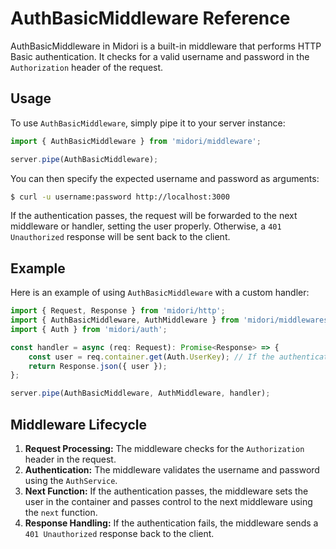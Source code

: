 # AuthBasicMiddleware Reference
AuthBasicMiddleware in Midori is a built-in middleware that performs HTTP Basic authentication. It checks for a valid username and password in the `Authorization` header of the request.

## Usage
To use `AuthBasicMiddleware`, simply pipe it to your server instance:
```ts
import { AuthBasicMiddleware } from 'midori/middleware';

server.pipe(AuthBasicMiddleware);
```

You can then specify the expected username and password as arguments:

```sh
$ curl -u username:password http://localhost:3000
```

If the authentication passes, the request will be forwarded to the next middleware or handler, setting the user properly. Otherwise, a `401 Unauthorized` response will be sent back to the client.

## Example
Here is an example of using `AuthBasicMiddleware` with a custom handler:
```ts
import { Request, Response } from 'midori/http';
import { AuthBasicMiddleware, AuthMiddleware } from 'midori/middlewares';
import { Auth } from 'midori/auth';

const handler = async (req: Request): Promise<Response> => {
    const user = req.container.get(Auth.UserKey); // If the authentication passes, the user will be set in the container
    return Response.json({ user });
};

server.pipe(AuthBasicMiddleware, AuthMiddleware, handler);
```

## Middleware Lifecycle
1. **Request Processing:** The middleware checks for the `Authorization` header in the request.
2. **Authentication:** The middleware validates the username and password using the `AuthService`.
3. **Next Function:** If the authentication passes, the middleware sets the user in the container and passes control to the next middleware using the `next` function.
4. **Response Handling:** If the authentication fails, the middleware sends a `401 Unauthorized` response back to the client.
